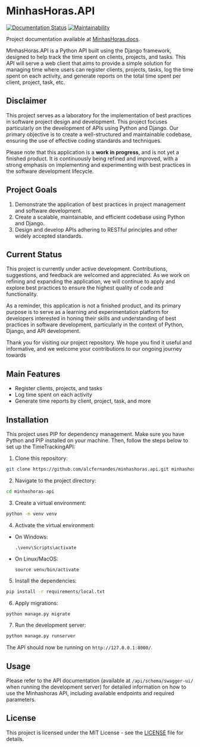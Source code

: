 # MinhasHoras.API
[![Documentation Status](https://readthedocs.org/projects/minhashoras/badge/?version=latest)](https://minhashoras.readthedocs.io/en/latest/?badge=latest)
[![Maintainability](https://api.codeclimate.com/v1/badges/63de08d06582d8cb4ca5/maintainability)](https://codeclimate.com/github/alcfernandes/minhashoras.api/maintainability)

Project documentation available at
[MinhasHoras.docs](https://minhashoras.readthedocs.io).

MinhasHoras.API is a Python API built using the Django framework, designed to help track the time spent on clients, 
projects, and tasks. This API will serve a web client that aims to provide a simple solution for managing time where 
users can register clients, projects, tasks, log the time spent on each activity, and generate reports on the total time
spent per client, project, task, etc.

## Disclaimer

This project serves as a laboratory for the implementation of best practices in software project design and development. This project focuses particularly on the development of APIs using Python and Django. Our primary objective is to create a well-structured and maintainable codebase, ensuring the use of effective coding standards and techniques.

Please note that this application is a **work in progress**, and is not yet a finished product. It is continuously being refined and improved, with a strong emphasis on implementing and experimenting with best practices in the software development lifecycle.

## Project Goals

1. Demonstrate the application of best practices in project management and software development.
2. Create a scalable, maintainable, and efficient codebase using Python and Django.
3. Design and develop APIs adhering to RESTful principles and other widely accepted standards.

## Current Status

This project is currently under active development. Contributions, suggestions, and feedback are welcomed and appreciated. As we work on refining and expanding the application, we will continue to apply and explore best practices to ensure the highest quality of code and functionality.

As a reminder, this application is not a finished product, and its primary purpose is to serve as a learning and experimentation platform for developers interested in honing their skills and understanding of best practices in software development, particularly in the context of Python, Django, and API development.

Thank you for visiting our project repository. We hope you find it useful and informative, and we welcome your contributions to our ongoing journey towards


## Main Features

- Register clients, projects, and tasks
- Log time spent on each activity
- Generate time reports by client, project, task, and more

## Installation

This project uses PIP for dependency management. Make sure you have Python and PIP installed on your machine. Then, follow the steps below to set up the TimeTrackingAPI:

1. Clone this repository:
```bash
git clone https://github.com/alcfernandes/minhashoras.api.git minhashoras-api
```

2. Navigate to the project directory:
```bash
cd minhashoras-api
```

3. Create a virtual environment:

```bash
python -m venv venv
```

4. Activate the virtual environment:

- On Windows:
  ```
  .\venv\Scripts\activate
  ```

- On Linux/MacOS:
  ```
  source venv/bin/activate
  ```

5. Install the dependencies:
```bash
pip install -r requirements/local.txt
```

6. Apply migrations:
```bash
python manage.py migrate
```

7. Run the development server:
```bash
python manage.py runserver
```
The API should now be running on `http://127.0.0.1:8000/`.

## Usage
Please refer to the API documentation (available at `/api/schema/swagger-ui/` when running the development server) for detailed information on how to use the Minhashoras API, including available endpoints and required parameters.

## License
This project is licensed under the MIT License - see the [LICENSE](LICENSE) file for details.








